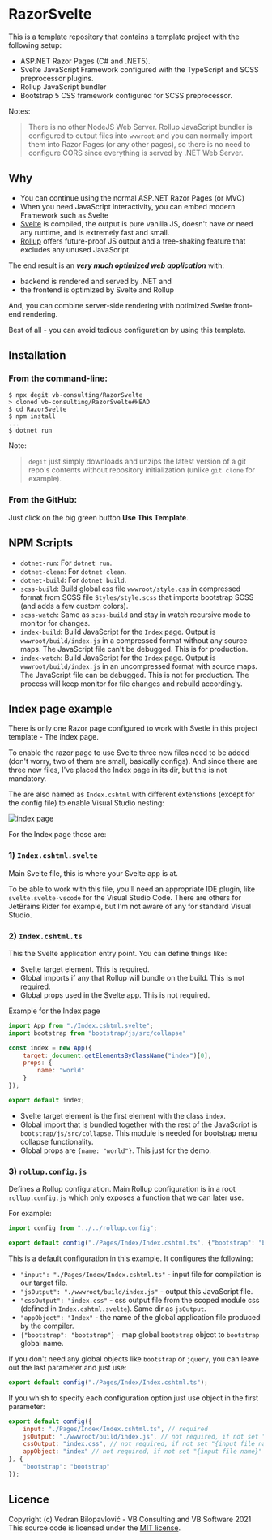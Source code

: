 # RazorSvelte

This is a template repository that contains a template project with the following setup:

- ASP.NET Razor Pages (C# and .NET5).
- Svelte JavaScript Framework configured with the TypeScript and SCSS preprocessor plugins.
- Rollup JavaScript bundler
- Bootstrap 5 CSS framework configured for SCSS preprocessor.

Notes:
> There is no other NodeJS Web Server. Rollup JavaScript bundler is configured to output files into `wwwroot` and you can normally import them into Razor Pages (or any other pages), so there is no need to configure CORS since everything is served by .NET Web Server.

## Why

- You can continue using the normal ASP.NET Razor Pages (or MVC)
- When you need JavaScript interactivity, you can embed modern Framework such as Svelte
- [Svelte](https://svelte.dev/) is compiled, the output is pure vanilla JS, doesn't have or need any runtime, and is extremely fast and small.
- [Rollup](https://rollupjs.org/guide/en/#the-why) offers future-proof JS output and a tree-shaking feature that excludes any unused JavaScript.

The end result is an ***very much optimized web application*** with:
- backend is rendered and served by .NET and 
- the frontend is optimized by Svelte and Rollup 

And, you can combine server-side rendering with optimized Svelte front-end rendering.

Best of all - you can avoid tedious configuration by using this template.

## Installation

### From the command-line:

```
$ npx degit vb-consulting/RazorSvelte
> cloned vb-consulting/RazorSvelte#HEAD
$ cd RazorSvelte
$ npm install
...
$ dotnet run
```

Note: 
> `degit` just simply downloads and unzips the latest version of a git repo's contents without repository initialization (unlike `git clone` for example).

### From the GitHub:

Just click on the big green button **Use This Template**.

## NPM Scripts

- `dotnet-run`: For `dotnet run`.
- `dotnet-clean`: For `dotnet clean`.
- `dotnet-build`: For `dotnet build`.
- `scss-build`: Build global css file `wwwroot/style.css` in compressed format from SCSS file `Styles/style.scss` that imports bootstrap SCSS (and adds a few custom colors).
- `scss-watch`: Same as `scss-build` and stay in watch recursive mode to monitor for changes.
- `index-build`: Build JavaScript for the `Index` page. Output is `wwwroot/build/index.js` in a compressed format without any source maps. The JavaScript file can't be debugged. This is for production.
- `index-watch`: Build JavaScript for the `Index` page. Output is `wwwroot/build/index.js` in an uncompressed format with source maps. The JavaScript file can be debugged. This is not for production. The process will keep monitor for file changes and rebuild accordingly.

## Index page example

There is only one Razor page configured to work with Svetle in this project template - The index page.

To enable the razor page to use Svelte three new files need to be added (don't worry, two of them are small, basically configs). 
And since there are three new files, I've placed the Index page in its dir, but this is not mandatory.

The are also named as `Index.cshtml` with different extenstions (except for the config file) to enable Visual Studio nesting:

<img src="https://raw.githubusercontent.com/vb-consulting/RazorSvelte/master/index-page.png" alt="index page" />

For the Index page those are: 

### 1) `Index.cshtml.svelte`

Main Svelte file, this is where your Svelte app is at.

To be able to work with this file, you'll need an appropriate IDE plugin, like `svelte.svelte-vscode` for the Visual Studio Code. There are others for JetBrains Rider for example, but I'm not aware of any for standard Visual Studio.

### 2) `Index.cshtml.ts`

This the Svelte application entry point. You can define things like:

- Svelte target element. This is required.
- Global imports if any that Rollup will bundle on the build. This is not required.
- Global props used in the Svelte app. This is not required.

Example for the Index page

```javascript
import App from "./Index.cshtml.svelte";
import bootstrap from "bootstrap/js/src/collapse"

const index = new App({
    target: document.getElementsByClassName("index")[0],
    props: {
        name: "world"
    }
});

export default index;
```

- Svelte target element is the first element with the class `index`.
- Global import that is bundled together with the rest of the JavaScript is `bootstrap/js/src/collapse`. This module is needed for bootstrap menu collapse functionality.
- Global props are `{name: "world"}`. This just for the demo.

### 3) `rollup.config.js`

Defines a Rollup configuration. Main Rollup configuration is in a root `rollup.config.js` which only exposes a function that we can later use. 

For example:

```javascript
import config from "../../rollup.config";

export default config("./Pages/Index/Index.cshtml.ts", {"bootstrap": "bootstrap"});
```

This is a default configuration in this example. It configures the following:

- `"input": "./Pages/Index/Index.cshtml.ts"` - input file for compilation is our target file.
- `"jsOutput": "./wwwroot/build/index.js"` - output this JavaScript file.
- `"cssOutput": "index.css"` - css output file from the scoped module css (defined in `Index.cshtml.svelte`). Same dir as `jsOutput`.
- `"appObject": "Index"` - the name of the global application file produced by the compiler.
- `{"bootstrap": "bootstrap"}` - map global `bootstrap` object to `bootstrap` global name.

If you don't need any global objects like `bootstrap` or `jquery`, you can leave out the last parameter and just use:

```javascript
export default config("./Pages/Index/Index.cshtml.ts");
```

If you whish to specify each configuration option just use object in the first parameter:

```javascript
export default config({
    input: "./Pages/Index/Index.cshtml.ts", // required
    jsOutput: "./wwwroot/build/index.js", // not required, if not set "./wwwroot/build/{input file name}.js"
    cssOutput: "index.css", // not required, if not set "{input file name}.css"
    appObject: "index" // not required, if not set "{input file name}"
}, {
    "bootstrap": "bootstrap" 
});
```

## Licence
 
Copyright (c) Vedran Bilopavlović - VB Consulting and VB Software 2021
This source code is licensed under the [MIT license](https://github.com/vb-consulting/RazorSvelte/blob/master/LICENSE).
